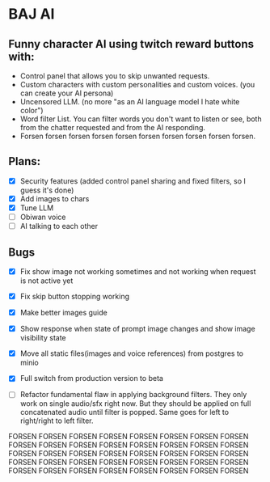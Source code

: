 # BAJ AI

## Funny character AI using twitch reward buttons with:
- Control panel that allows you to skip unwanted requests.
- Custom characters with custom personalities and custom voices. (you can create your AI persona)
- Uncensored LLM. (no more "as an AI language model I hate white color")
- Word filter List. You can filter words you don't want to listen or see, both from the chatter requested and from the AI responding.
- Forsen forsen forsen forsen forsen forsen forsen forsen forsen forsen.

## Plans:
- [x] Security features (added control panel sharing and fixed filters, so I guess it's done)
- [x] Add images to chars
- [x] Tune LLM
- [ ] Obiwan voice
- [ ] AI talking to each other

## Bugs
- [x] Fix show image not working sometimes and not working when request is not active yet
- [x] Fix skip button stopping working
- [x] Make better images guide 
- [x] Show response when state of prompt image changes and show image visibility state
- [x] Move all static files(images and voice references) from postgres to minio
- [x] Full switch from production version to beta
- [ ] Refactor fundamental flaw in applying background filters. They only work on single audio/sfx right now. But they should be applied on full concatenated audio until filter is popped. Same goes for left to right/right to left filter.


FORSEN FORSEN FORSEN FORSEN FORSEN FORSEN FORSEN FORSEN FORSEN FORSEN FORSEN FORSEN FORSEN FORSEN FORSEN FORSEN FORSEN FORSEN FORSEN FORSEN FORSEN FORSEN FORSEN FORSEN FORSEN FORSEN FORSEN FORSEN FORSEN FORSEN FORSEN FORSEN FORSEN FORSEN FORSEN FORSEN FORSEN FORSEN FORSEN FORSEN 